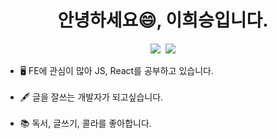 <h1 align= "center">
  안녕하세요😄, 이희승입니다.
</h1>

<p align="center">
  <a href="https://velog.io/@hohooodo"><img src="https://img.shields.io/badge/Velog-20c997?style=flat-square&logo=Vimeo&logoColor=white&link=https://velog.io/@hohooodo"/></a>&nbsp
  <a href="mailto:hohooodo@gmail.com"><img src="https://img.shields.io/badge/Gmail-d14836?style=flat-square&logo=Gmail&logoColor=white&link=mailto:hohooodo@gmail.com"/></a>
</p>


<ul>
  <li>🖥 FE에 관심이 많아 JS, React를 공부하고 있습니다.</li>
  <br>
  <li>🖋 글을 잘쓰는 개발자가 되고싶습니다.</li>
  <br>
  <li>📚 독서, 글쓰기, 콜라를 좋아합니다.</li>
</ul>
